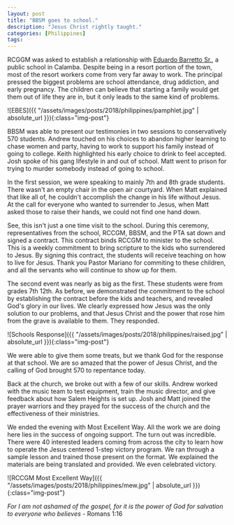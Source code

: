 ```yaml
---
layout: post
title: "BBSM goes to school."
description: "Jesus Christ rightly taught."
categories: [Philippines]
tags:
---
```


RCGGM was asked to establish a relationship with [Eduardo Barretto Sr.](https://www.facebook.com/pages/Eduardo-Barretto-Sr-National-High-School/), a public school in Calamba.  Despite being in a resort portion of the town, most of the resort workers come from very far away to work.  The principal pressed the biggest problems are school attendance, drug addiction, and early pregnancy.  The children can believe that starting a family would get them out of life they are in, but it only leads to the same kind of problems.  

![EBES]({{ "/assets/images/posts/2018/philippines/pamphlet.jpg" | absolute_url }}){:class="img-post"}

BBSM was able to present our testimonies in two sessions to conservatively 570 students.  Andrew touched on his choices to abandon higher learning to chase women and party, having to work to support his family instead of going to college.  Keith highlighted his early choice to drink to feel accepted.  Josh spoke of his gang lifestyle in and out of school.  Matt went to prison for trying to murder somebody instead of going to school.

In the first session, we were speaking to mainly 7th and 8th grade students.  There wasn't an empty chair in the open air courtyard.  When Matt explained that like all of, he couldn't accomplish the change in his life without Jesus.  At the call for everyone who wanted to surrender to Jesus, when Matt asked those to raise their hands, we could not find one hand down.  

See, this isn't just a one time visit to the school.  During this ceremony, representatives from the school, RCCGM, BBSM, and the PTA sat down and signed a contract.  This contract binds RCCGM to minister to the school.  This is a weekly commitment to bring scripture to the kids who surrendered to Jesus.  By signing this contract, the students will receive teaching on how to live for Jesus.  Thank you Pastor Mariano for commiting to these children, and all the servants who will continue to show up for them.

The second event was nearly as big as the first.  These students were from grades 7th 12th.  As before, we demonstrated the commitment to the school by establishing the contract before the kids and teachers, and revealed God's glory in our lives.  We clearly expressed how Jesus was the only solution to our problems, and that Jesus Christ and the power that rose him from the grave is available to them.  They responded.

![Schools Response]({{ "/assets/images/posts/2018/philippines/raised.jpg" | absolute_url }}){:class="img-post"}

We were able to give them some treats, but we thank God for the response at that school.  We are so amazed that the power of Jesus Christ, and the calling of God brought 570 to repentance today.

Back at the church, we broke out with a few of our skills.  Andrew worked with the music team to test equipment, train the music director, and give feedback about how Salem Heights is set up.  Josh and Matt joined the prayer warriors and they prayed for the success of the church and the effectiveness of their ministries.  

We ended the evening with Most Excellent Way.  All the work we are doing here lies in the success of ongoing support.  The turn out was incredible.  There were 40 interested leaders coming from across the city to learn how to operate the Jesus centered 1-step victory program.  We ran through a sample lesson and trained those present on the format.  We explained the materials are being translated and provided.  We even celebrated victory.

![RCCGM Most Excellent Way]({{ "/assets/images/posts/2018/philippines/mew.jpg" | absolute_url }}){:class="img-post"}

*For I am not ashamed of the gospel, for it is the power of God for salvation to everyone who believes* - Romans 1:16

